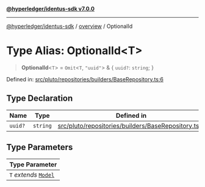 [**@hyperledger/identus-sdk v7.0.0**](../../README.md)

***

[@hyperledger/identus-sdk](../../README.md) / [overview](../README.md) / OptionalId

# Type Alias: OptionalId\<T\>

> **OptionalId**\<`T`\> = `Omit`\<`T`, `"uuid"`\> & \{ `uuid?`: `string`; \}

Defined in: [src/pluto/repositories/builders/BaseRepository.ts:6](https://github.com/hyperledger/identus-edge-agent-sdk-ts/blob/96423ee84b124a31ce63036d9d623d1cb73a13c2/src/pluto/repositories/builders/BaseRepository.ts#L6)

## Type Declaration

| Name | Type | Defined in |
| ------ | ------ | ------ |
| `uuid?` | `string` | [src/pluto/repositories/builders/BaseRepository.ts:6](https://github.com/hyperledger/identus-edge-agent-sdk-ts/blob/96423ee84b124a31ce63036d9d623d1cb73a13c2/src/pluto/repositories/builders/BaseRepository.ts#L6) |

## Type Parameters

| Type Parameter |
| ------ |
| `T` *extends* [`Model`](Model.md) |
